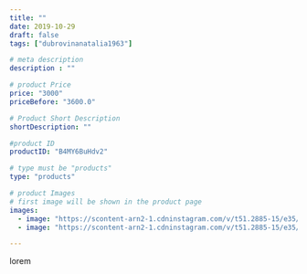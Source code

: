```yaml
---
title: ""
date: 2019-10-29
draft: false
tags: ["dubrovinanatalia1963"]

# meta description
description : ""

# product Price
price: "3000"
priceBefore: "3600.0"

# Product Short Description
shortDescription: ""

#product ID
productID: "B4MY6BuHdv2"

# type must be "products"
type: "products"

# product Images
# first image will be shown in the product page
images:
  - image: "https://scontent-arn2-1.cdninstagram.com/v/t51.2885-15/e35/71312925_510973909482962_8839080263659662312_n.jpg?_nc_ht=scontent-arn2-1.cdninstagram.com&_nc_cat=102&_nc_ohc=p_GO9xv0j0IAX--ml-B&se=7&tp=1&oh=eb60442beb1632067db7bcad5dabfd44&oe=60603249&ig_cache_key=MjE2NTIxNTA2MDEyNTY0MjE0OA%3D%3D.2"
  - image: "https://scontent-arn2-1.cdninstagram.com/v/t51.2885-15/e35/73084394_390163115262601_7915934525604493596_n.jpg?_nc_ht=scontent-arn2-1.cdninstagram.com&_nc_cat=101&_nc_ohc=9giqOY-CkZsAX_EjJP2&se=7&tp=1&oh=931744079dc5a511160bca63ea984255&oe=60609A80&ig_cache_key=MjE2NTIxNTA2MDEwMDYxMzg5MQ%3D%3D.2"

---
```

lorem
